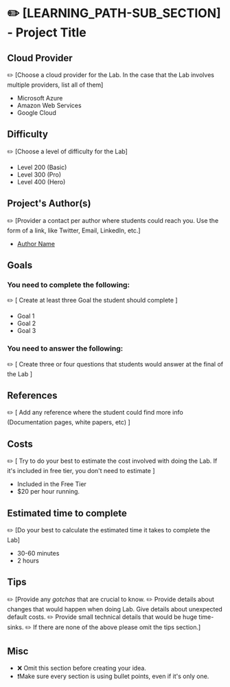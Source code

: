  
<!-- Make sure that filename matches the format convention:
 
* `Learning path`
* `Sub-section` of learning path
* `Cloud provider` (AWS, Azure and GCP)
* `Level of the Lab` (200, 300, 400)
 * Advanced levels means more time to complete
 
### Example
 
Consider this: **SEC-IR1-AWS-300**
 
It refers to:
 
* **Learning path**: *Security*
* **Sub-Section**: *Incident Response*
* **Cloud Provider**: *Amazon Web Services*
* **Level**: *300* -->
 
 
<!-- Example of header format: [SEC-IR2] - Create alerts for root usage -->
# ✏️ [LEARNING_PATH-SUB_SECTION] - Project Title
 
 
## Cloud Provider
✏️ [Choose a cloud provider for the Lab. In the case that the Lab involves multiple providers, list all of them]
- Microsoft Azure
- Amazon Web Services
- Google Cloud
 
## Difficulty
 
<!-- The level should be based on time to complete, prerequisites and previous knowledge required to complete -->
 
✏️ [Choose a level of difficulty for the Lab]
- Level 200 (Basic)
- Level 300 (Pro)
- Level 400 (Hero)
 
## Project's Author(s)
✏️ [Provider a contact per author where students could reach you. Use the form of a link, like Twitter, Email, LinkedIn, etc.]
 
- [Author Name](https://twitter.com/username)
 
## Goals
 
### You need to complete the following:
✏️  [ Create at least three Goal the student should complete ]
 
- Goal 1
- Goal 2
- Goal 3
 
### You need to answer the following:
✏️  [ Create three or four questions that students would answer at the final of the Lab ]
 
## References
✏️  [ Add any reference where the student could find more info (Documentation pages, white papers, etc) ]
 
## Costs
✏️ [ Try to do your best to estimate the cost involved with doing the Lab. If it's included in free tier, you don't need to estimate ]
- Included in the Free Tier
- $20 per hour running.
 
## Estimated time to complete
✏️ [Do your best to calculate the estimated time it takes to complete the Lab]
- 30-60 minutes
- 2 hours
 
## Tips
✏️  [Provide any _gotchas_ that are crucial to know.
✏️  Provide details about changes that would happen when doing Lab. Give details about unexpected default costs.
✏️  Provide small technical details that would be huge time-sinks.
✏️  If there are none of the above please omit the tips section.]
 
## Misc
- ❌ Omit this section before creating your idea.
- ❗️Make sure every section is using bullet points, even if it's only one.

